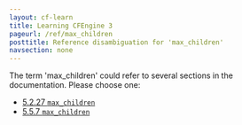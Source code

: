 ```yaml
---
layout: cf-learn
title: Learning CFEngine 3
pageurl: /ref/max_children
posttitle: Reference disambiguation for 'max_children'
navsection: none
---
```


The term 'max_children' could refer to several sections in the documentation. Please choose one:

- [5\.2\.27 <code>max\_children</code>](https://cfengine.com/manuals/cf3-reference.html#max_children-in-agent)
- [5\.5\.7 <code>max\_children</code>](https://cfengine.com/manuals/cf3-reference.html#max_children-in-runagent)
